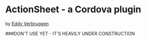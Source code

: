 # ActionSheet - a Cordova plugin
by [Eddy Verbruggen](http://twitter.com/eddyverbruggen)


###DON'T USE YET - IT'S HEAVILY UNDER CONSTRUCTION